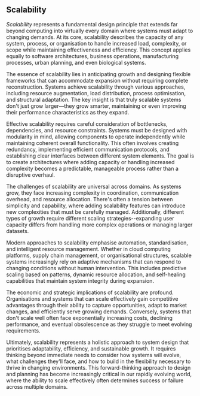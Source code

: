 
## Scalability

*Scalability* represents a fundamental design principle that extends far beyond computing
into virtually every domain where systems must adapt to changing demands. At its core,
scalability describes the capacity of any system, process, or organisation to handle increased
load, complexity, or scope while maintaining effectiveness and efficiency. This concept
applies equally to software architectures, business operations, manufacturing processes,
urban planning, and even biological systems.

The essence of scalability lies in anticipating growth and designing flexible frameworks
that can accommodate expansion without requiring complete reconstruction. Systems achieve
scalability through various approaches, including resource augmentation, load distribution,
process optimisation, and structural adaptation. The key insight is that truly scalable
systems don't just grow larger—they grow smarter, maintaining or even improving their
performance characteristics as they expand.

Effective scalability requires careful consideration of bottlenecks, dependencies, and
resource constraints. Systems must be designed with modularity in mind, allowing components
to operate independently while maintaining coherent overall functionality. This often
involves creating redundancy, implementing efficient communication protocols, and
establishing clear interfaces between different system elements. The goal is to create
architectures where adding capacity or handling increased complexity becomes a predictable,
manageable process rather than a disruptive overhaul.

The challenges of scalability are universal across domains. As systems grow, they face
increasing complexity in coordination, communication overhead, and resource allocation.
There's often a tension between simplicity and capability, where adding scalability features
can introduce new complexities that must be carefully managed. Additionally, different types
of growth require different scaling strategies--expanding user capacity differs from handling
more complex operations or managing larger datasets.

Modern approaches to scalability emphasise automation, standardisation, and intelligent
resource management. Whether in cloud computing platforms, supply chain management, or
organisational structures, scalable systems increasingly rely on adaptive mechanisms that can
respond to changing conditions without human intervention. This includes predictive scaling
based on patterns, dynamic resource allocation, and self-healing capabilities that maintain
system integrity during expansion.

The economic and strategic implications of scalability are profound. Organisations and systems
that can scale effectively gain competitive advantages through their ability to capture
opportunities, adapt to market changes, and efficiently serve growing demands. Conversely,
systems that don't scale well often face exponentially increasing costs, declining performance,
and eventual obsolescence as they struggle to meet evolving requirements.

Ultimately, scalability represents a holistic approach to system design that prioritises
adaptability, efficiency, and sustainable growth. It requires thinking beyond immediate needs
to consider how systems will evolve, what challenges they'll face, and how to build in the
flexibility necessary to thrive in changing environments. This forward-thinking approach to
design and planning has become increasingly critical in our rapidly evolving world, where the
ability to scale effectively often determines success or failure across multiple domains.

